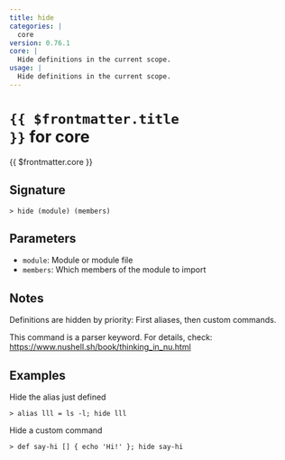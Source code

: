 ```yaml
---
title: hide
categories: |
  core
version: 0.76.1
core: |
  Hide definitions in the current scope.
usage: |
  Hide definitions in the current scope.
---
```


# <code>{{ $frontmatter.title }}</code> for core

<div class='command-title'>{{ $frontmatter.core }}</div>

## Signature

```> hide (module) (members)```

## Parameters

 -  `module`: Module or module file
 -  `members`: Which members of the module to import

## Notes
Definitions are hidden by priority: First aliases, then custom commands.

This command is a parser keyword. For details, check:
  https://www.nushell.sh/book/thinking_in_nu.html
## Examples

Hide the alias just defined
```shell
> alias lll = ls -l; hide lll
```

Hide a custom command
```shell
> def say-hi [] { echo 'Hi!' }; hide say-hi
```
